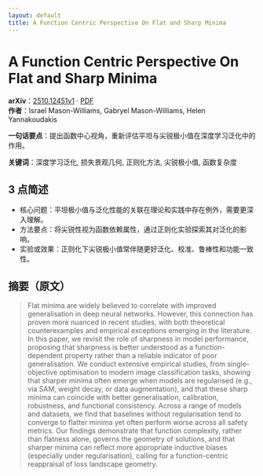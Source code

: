 ```yaml
---
layout: default
title: A Function Centric Perspective On Flat and Sharp Minima
---
```


# A Function Centric Perspective On Flat and Sharp Minima
**arXiv**：[2510.12451v1](https://arxiv.org/abs/2510.12451) · [PDF](https://arxiv.org/pdf/2510.12451.pdf)  
**作者**：Israel Mason-Williams, Gabryel Mason-Williams, Helen Yannakoudakis  

**一句话要点**：提出函数中心视角，重新评估平坦与尖锐极小值在深度学习泛化中的作用。

**关键词**：深度学习泛化, 损失景观几何, 正则化方法, 尖锐极小值, 函数复杂度

## 3 点简述
- 核心问题：平坦极小值与泛化性能的关联在理论和实践中存在例外，需要更深入理解。
- 方法要点：将尖锐性视为函数依赖属性，通过正则化实验探索其对泛化的影响。
- 实验或效果：正则化下尖锐极小值常伴随更好泛化、校准、鲁棒性和功能一致性。

## 摘要（原文）

> Flat minima are widely believed to correlate with improved generalisation in
> deep neural networks. However, this connection has proven more nuanced in
> recent studies, with both theoretical counterexamples and empirical exceptions
> emerging in the literature. In this paper, we revisit the role of sharpness in
> model performance, proposing that sharpness is better understood as a
> function-dependent property rather than a reliable indicator of poor
> generalisation. We conduct extensive empirical studies, from single-objective
> optimisation to modern image classification tasks, showing that sharper minima
> often emerge when models are regularised (e.g., via SAM, weight decay, or data
> augmentation), and that these sharp minima can coincide with better
> generalisation, calibration, robustness, and functional consistency. Across a
> range of models and datasets, we find that baselines without regularisation
> tend to converge to flatter minima yet often perform worse across all safety
> metrics. Our findings demonstrate that function complexity, rather than
> flatness alone, governs the geometry of solutions, and that sharper minima can
> reflect more appropriate inductive biases (especially under regularisation),
> calling for a function-centric reappraisal of loss landscape geometry.

